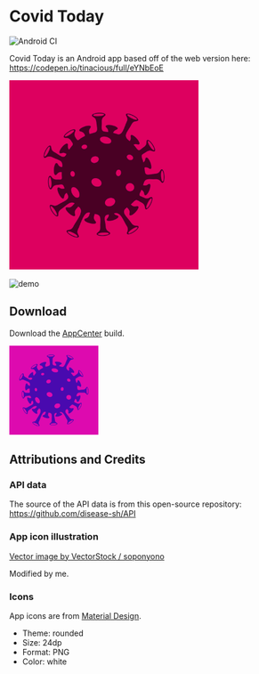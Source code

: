 # Covid Today

![Android CI](https://github.com/tinacious/CovidToday-Android/workflows/Android%20CI/badge.svg)

Covid Today is an Android app based off of the web version here: https://codepen.io/tinacious/full/eYNbEoE

<img src="images/covid-today.png" width="340" style="width: 340px" />

![demo](https://cdn.hashnode.com/res/hashnode/image/upload/v1609654665977/RbwvI2u66.gif?auto=format,compress&gif-q=60)

## Download

Download the [AppCenter](https://install.appcenter.ms/users/info-145/apps/covid-today/distribution_groups/everybody) build.

<img src="images/AppCenter-icon.png" width="160" style="width: 160px" />


## Attributions and Credits

### API data

The source of the API data is from this open-source repository: https://github.com/disease-sh/API


### App icon illustration

<a href="https://www.vectorstock.com/royalty-free-vector/corona-virus-covid-19-2019-ncov-template-design-vector-30132318" target="_blank">Vector image by VectorStock / soponyono</a>

Modified by me.

### Icons

App icons are from [Material Design](https://material.io/resources/icons/?search=search&icon=search&style=baseline).

- Theme: rounded
- Size: 24dp
- Format: PNG
- Color: white
